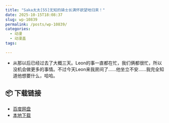 ```yaml
---
title: "Saka太太[55]无知的骑士长满怀欲望地归来！"
date: 2025-10-15T18:08:37
slug: wp-10839
permalink: /posts/wp-10839/
categories:
  - 动漫
  - 动漫盖
tags:

---
```


*   从那以后已经过去了大概三天。Leon的事一直都在忙，我们俩都很忙，所以没机会做更多的事情。不过今天Leon来我房间了……他坐立不安……我完全知道他想要什么，哈哈。

## 📦 下载链接
- [百度网盘](https://blziyuan21.com/pay-download/10839?key=e7e8c5adf3&down_id=0)
- [本地下载](https://blziyuan21.com/pay-download/10839?key=e7e8c5adf3&down_id=1)

